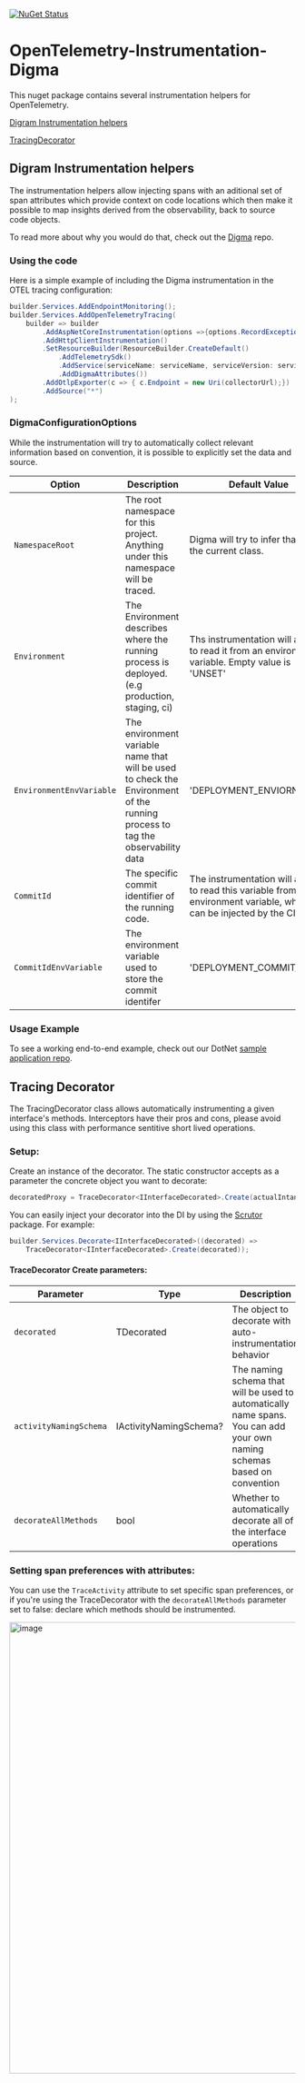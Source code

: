 [![NuGet Status](https://img.shields.io/nuget/v/OpenTel.Instrumentation.Digma.svg?style=plastic)](https://www.nuget.org/packages/OpenTel.Instrumentation.Digma/)

# OpenTelemetry-Instrumentation-Digma

This nuget package contains several instrumentation helpers for OpenTelemetry.

[Digram Instrumentation helpers](#digma_instrumentation) 

[TracingDecorator](#tracingdecorator) 


<a name="digma_instrumentation"/>

## Digram Instrumentation helpers
The instrumentation helpers allow injecting spans with an aditional set of span attributes which provide context on code locations which then make it possible to map insights derived from the observability, back to source code objects.

To read more about why you would do that, check out the [Digma](https://github.com/digma-ai/digma) repo.

### Using the code

Here is a simple example of including the Digma instrumentation in the OTEL tracing configuration:

```csharp
builder.Services.AddEndpointMonitoring();
builder.Services.AddOpenTelemetryTracing(
    builder => builder
        .AddAspNetCoreInstrumentation(options =>{options.RecordException = true;})
        .AddHttpClientInstrumentation()
        .SetResourceBuilder(ResourceBuilder.CreateDefault()
            .AddTelemetrySdk()
            .AddService(serviceName: serviceName, serviceVersion: serviceVersion ?? "0.0.0")
            .AddDigmaAttributes())
        .AddOtlpExporter(c => { c.Endpoint = new Uri(collectorUrl);})
        .AddSource("*")
); 
```

### DigmaConfigurationOptions 

While the instrumentation will try to automatically collect relevant information based on convention, it is possible to explicitly set the data and source.

| Option | Description | Default Value | Mandatory |
| ------ | ----------- | ------------- |-----------|
| ```NamespaceRoot``` | The root namespace for this project. Anything under this namespace will be traced. | Digma will try to infer that from the current class. | False |
| ```Environment``` | The Environment describes where the running process is deployed. (e.g production, staging, ci)  | Ths instrumentation will attempt to read it from an environment variable. Empty value is 'UNSET' | False |
| ```EnvironmentEnvVariable``` | The environment variable name that will be used to check the Environment of the running process to tag the observability data | 'DEPLOYMENT_ENVIORNMENT'| False|
| ```CommitId``` | The specific commit identifier of the running code. | The instrumentation will attempt to read this variable from an environment variable, which can be injected by the CI | False |
| ```CommitIdEnvVariable``` | The environment variable used to store the commit identifer | 'DEPLOYMENT_COMMIT_ID' | False |

### Usage Example

To see a working end-to-end example, check out our DotNet [sample application repo](https://github.com/digma-ai/otel-sample-application-dotnet). 

<a name="tracingdecorator"/>

## Tracing Decorator

The TracingDecorator class allows automatically instrumenting a given interface's methods. 
Interceptors have their pros and cons, please avoid using this class with performance sentitive short lived operations.

### Setup:
Create an instance of the decorator. The static constructor accepts as a parameter the concrete object you want to decorate:
```csharp
decoratedProxy = TraceDecorator<IInterfaceDecorated>.Create(actualIntance)
```
You can easily inject your decorator into the DI by using the [Scrutor](https://www.nuget.org/packages/Scrutor/) package.
For example:
```csharp
builder.Services.Decorate<IInterfaceDecorated>((decorated) =>
    TraceDecorator<IInterfaceDecorated>.Create(decorated));
```

#### TraceDecorator Create parameters:
| Parameter | Type |Description | Default Value | Mandatory |
| ------ | ----------- | ------------- |-----------|--------|
| ```decorated``` | TDecorated | The object to decorate with auto-instrumentation behavior | null | True |
| ```activityNamingSchema``` | IActivityNamingSchema? | The naming schema that will be used to automatically name spans. You can add your own naming schemas based on convention | ```MethodFullNameSchema``` | False |
| ```decorateAllMethods``` | bool | Whether to automatically decorate all of the interface operations | ```true``` | False |

### Setting span preferences with attributes:
You can use the ```TraceActivity``` attribute to set specific span preferences, or if you're using the TraceDecorator with the ```decorateAllMethods``` parameter set to false: declare which methods should be instrumented.

<img width="795" alt="image" src="https://user-images.githubusercontent.com/93863/171303020-78206ba1-230f-4519-9fa0-6d8f33938be3.png">


